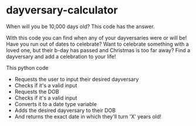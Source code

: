 # dayversary-calculator
When will you be 10,000 days old? This code has the answer.

With this code you can find when any of your dayversaries were or will be! 
Have you run out of dates to celebrate?
Want to celebrate something with a loved one, but their b-day has passed and Christmas is too far away?
Find a dayversary and add a celebration to your life!

This python code 
- Requests the user to input their desired dayversary
- Checks if it's a valid input
- Requests the DOB
- Checks if it's a valid input
- Converts it to a date type variable
- Adds the desired dayversary to their DOB
- And returns the exact date in which they'll turn 'X' years old!
